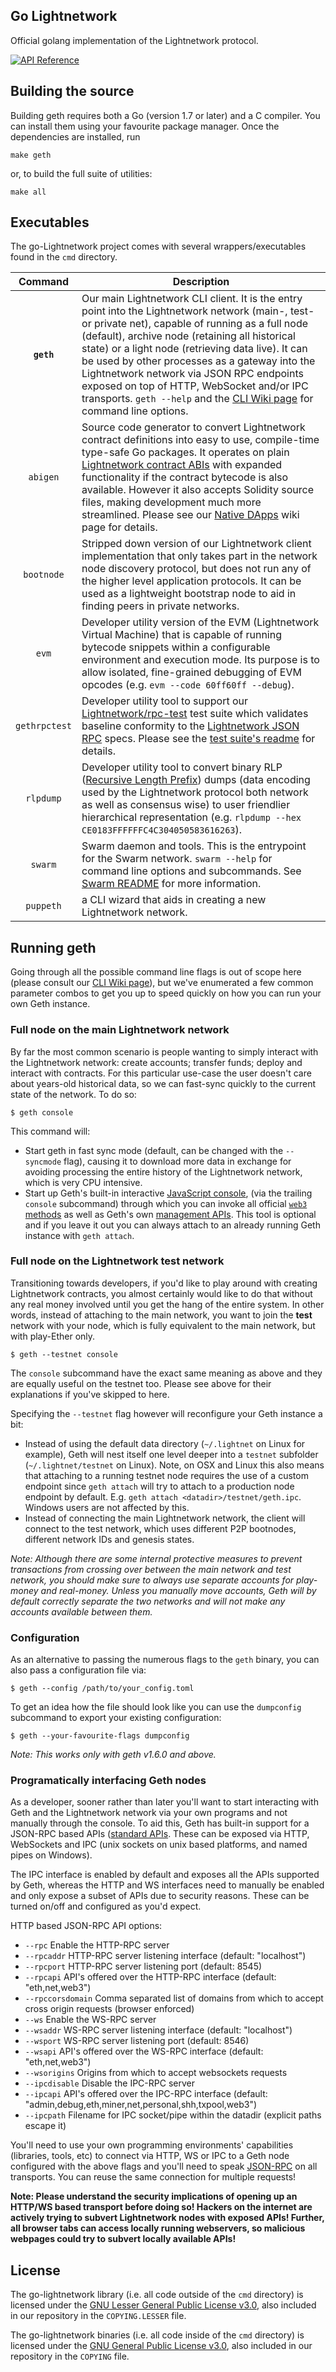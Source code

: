 ## Go Lightnetwork

Official golang implementation of the Lightnetwork protocol.

[![API Reference](
https://api.lightnet.io/
)](https://api.lightnet.io/)

## Building the source


Building geth requires both a Go (version 1.7 or later) and a C compiler.
You can install them using your favourite package manager.
Once the dependencies are installed, run

    make geth

or, to build the full suite of utilities:

    make all

## Executables

The go-Lightnetwork project comes with several wrappers/executables found in the `cmd` directory.

| Command    | Description |
|:----------:|-------------|
| **`geth`** | Our main Lightnetwork CLI client. It is the entry point into the Lightnetwork network (main-, test- or private net), capable of running as a full node (default), archive node (retaining all historical state) or a light node (retrieving data live). It can be used by other processes as a gateway into the Lightnetwork network via JSON RPC endpoints exposed on top of HTTP, WebSocket and/or IPC transports. `geth --help` and the [CLI Wiki page](https://github.com/Lightnetwork/go-Lightnetwork/wiki/Command-Line-Options) for command line options. |
| `abigen` | Source code generator to convert Lightnetwork contract definitions into easy to use, compile-time type-safe Go packages. It operates on plain [Lightnetwork contract ABIs](https://github.com/Lightnetwork/wiki/wiki/Lightnetwork-Contract-ABI) with expanded functionality if the contract bytecode is also available. However it also accepts Solidity source files, making development much more streamlined. Please see our [Native DApps](https://github.com/Lightnetwork/go-Lightnetwork/wiki/Native-DApps:-Go-bindings-to-Lightnetwork-contracts) wiki page for details. |
| `bootnode` | Stripped down version of our Lightnetwork client implementation that only takes part in the network node discovery protocol, but does not run any of the higher level application protocols. It can be used as a lightweight bootstrap node to aid in finding peers in private networks. |
| `evm` | Developer utility version of the EVM (Lightnetwork Virtual Machine) that is capable of running bytecode snippets within a configurable environment and execution mode. Its purpose is to allow isolated, fine-grained debugging of EVM opcodes (e.g. `evm --code 60ff60ff --debug`). |
| `gethrpctest` | Developer utility tool to support our [Lightnetwork/rpc-test](https://github.com/Lightnetwork/rpc-tests) test suite which validates baseline conformity to the [Lightnetwork JSON RPC](https://github.com/Lightnetwork/wiki/wiki/JSON-RPC) specs. Please see the [test suite's readme](https://github.com/Lightnetwork/rpc-tests/blob/master/README.md) for details. |
| `rlpdump` | Developer utility tool to convert binary RLP ([Recursive Length Prefix](https://github.com/Lightnetwork/wiki/wiki/RLP)) dumps (data encoding used by the Lightnetwork protocol both network as well as consensus wise) to user friendlier hierarchical representation (e.g. `rlpdump --hex CE0183FFFFFFC4C304050583616263`). |
| `swarm`    | Swarm daemon and tools. This is the entrypoint for the Swarm network. `swarm --help` for command line options and subcommands. See [Swarm README](https://github.com/Lightnetwork/go-Lightnetwork/tree/master/swarm) for more information. |
| `puppeth`    | a CLI wizard that aids in creating a new Lightnetwork network. |

## Running geth

Going through all the possible command line flags is out of scope here (please consult our
[CLI Wiki page](https://github.com/Lightnetwork/go-Lightnetwork/wiki/Command-Line-Options)), but we've
enumerated a few common parameter combos to get you up to speed quickly on how you can run your
own Geth instance.

### Full node on the main Lightnetwork network

By far the most common scenario is people wanting to simply interact with the Lightnetwork network:
create accounts; transfer funds; deploy and interact with contracts. For this particular use-case
the user doesn't care about years-old historical data, so we can fast-sync quickly to the current
state of the network. To do so:

```
$ geth console
```

This command will:

 * Start geth in fast sync mode (default, can be changed with the `--syncmode` flag), causing it to
   download more data in exchange for avoiding processing the entire history of the Lightnetwork network,
   which is very CPU intensive.
 * Start up Geth's built-in interactive [JavaScript console](https://github.com/Lightnetwork/go-Lightnetwork/wiki/JavaScript-Console),
   (via the trailing `console` subcommand) through which you can invoke all official [`web3` methods](https://github.com/Lightnetwork/wiki/wiki/JavaScript-API)
   as well as Geth's own [management APIs](https://github.com/Lightnetwork/go-Lightnetwork/wiki/Management-APIs).
   This tool is optional and if you leave it out you can always attach to an already running Geth instance
   with `geth attach`.

### Full node on the Lightnetwork test network

Transitioning towards developers, if you'd like to play around with creating Lightnetwork contracts, you
almost certainly would like to do that without any real money involved until you get the hang of the
entire system. In other words, instead of attaching to the main network, you want to join the **test**
network with your node, which is fully equivalent to the main network, but with play-Ether only.

```
$ geth --testnet console
```

The `console` subcommand have the exact same meaning as above and they are equally useful on the
testnet too. Please see above for their explanations if you've skipped to here.

Specifying the `--testnet` flag however will reconfigure your Geth instance a bit:

 * Instead of using the default data directory (`~/.lightnet` on Linux for example), Geth will nest
   itself one level deeper into a `testnet` subfolder (`~/.lightnet/testnet` on Linux). Note, on OSX
   and Linux this also means that attaching to a running testnet node requires the use of a custom
   endpoint since `geth attach` will try to attach to a production node endpoint by default. E.g.
   `geth attach <datadir>/testnet/geth.ipc`. Windows users are not affected by this.
 * Instead of connecting the main Lightnetwork network, the client will connect to the test network,
   which uses different P2P bootnodes, different network IDs and genesis states.
   
*Note: Although there are some internal protective measures to prevent transactions from crossing
over between the main network and test network, you should make sure to always use separate accounts
for play-money and real-money. Unless you manually move accounts, Geth will by default correctly
separate the two networks and will not make any accounts available between them.*

### Configuration

As an alternative to passing the numerous flags to the `geth` binary, you can also pass a configuration file via:

```
$ geth --config /path/to/your_config.toml
```

To get an idea how the file should look like you can use the `dumpconfig` subcommand to export your existing configuration:

```
$ geth --your-favourite-flags dumpconfig
```

*Note: This works only with geth v1.6.0 and above.*


### Programatically interfacing Geth nodes

As a developer, sooner rather than later you'll want to start interacting with Geth and the Lightnetwork
network via your own programs and not manually through the console. To aid this, Geth has built-in
support for a JSON-RPC based APIs ([standard APIs](https://api.lightnetwork.io). These can be
exposed via HTTP, WebSockets and IPC (unix sockets on unix based platforms, and named pipes on Windows).

The IPC interface is enabled by default and exposes all the APIs supported by Geth, whereas the HTTP
and WS interfaces need to manually be enabled and only expose a subset of APIs due to security reasons.
These can be turned on/off and configured as you'd expect.

HTTP based JSON-RPC API options:

  * `--rpc` Enable the HTTP-RPC server
  * `--rpcaddr` HTTP-RPC server listening interface (default: "localhost")
  * `--rpcport` HTTP-RPC server listening port (default: 8545)
  * `--rpcapi` API's offered over the HTTP-RPC interface (default: "eth,net,web3")
  * `--rpccorsdomain` Comma separated list of domains from which to accept cross origin requests (browser enforced)
  * `--ws` Enable the WS-RPC server
  * `--wsaddr` WS-RPC server listening interface (default: "localhost")
  * `--wsport` WS-RPC server listening port (default: 8546)
  * `--wsapi` API's offered over the WS-RPC interface (default: "eth,net,web3")
  * `--wsorigins` Origins from which to accept websockets requests
  * `--ipcdisable` Disable the IPC-RPC server
  * `--ipcapi` API's offered over the IPC-RPC interface (default: "admin,debug,eth,miner,net,personal,shh,txpool,web3")
  * `--ipcpath` Filename for IPC socket/pipe within the datadir (explicit paths escape it)

You'll need to use your own programming environments' capabilities (libraries, tools, etc) to connect
via HTTP, WS or IPC to a Geth node configured with the above flags and you'll need to speak [JSON-RPC](http://www.jsonrpc.org/specification)
on all transports. You can reuse the same connection for multiple requests!

**Note: Please understand the security implications of opening up an HTTP/WS based transport before
doing so! Hackers on the internet are actively trying to subvert Lightnetwork nodes with exposed APIs!
Further, all browser tabs can access locally running webservers, so malicious webpages could try to
subvert locally available APIs!**

## License

The go-lightnetwork library (i.e. all code outside of the `cmd` directory) is licensed under the
[GNU Lesser General Public License v3.0](https://www.gnu.org/licenses/lgpl-3.0.en.html), also
included in our repository in the `COPYING.LESSER` file.

The go-lightnetwork binaries (i.e. all code inside of the `cmd` directory) is licensed under the
[GNU General Public License v3.0](https://www.gnu.org/licenses/gpl-3.0.en.html), also included
in our repository in the `COPYING` file.
